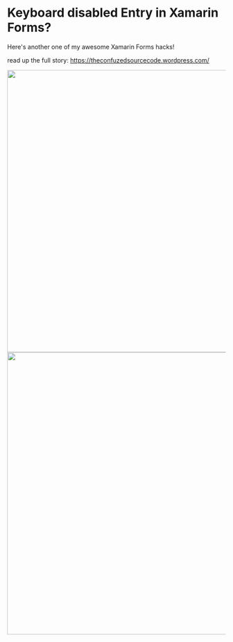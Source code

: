 Keyboard disabled Entry in Xamarin Forms?
===========

Here's another one of my awesome Xamarin Forms hacks!

read up the full story: https://theconfuzedsourcecode.wordpress.com/

<img src="https://github.com/UdaraAlwis/Xamarin-Playground/raw/master/XFNoSoftKeyboadEntryControl/screenshots/entry with no softkeyboard android.gif"  height="650" /> <img src="https://github.com/UdaraAlwis/Xamarin-Playground/raw/master/XFNoSoftKeyboadEntryControl/screenshots/entry with no softkeyboard ios.gif"  height="650" />